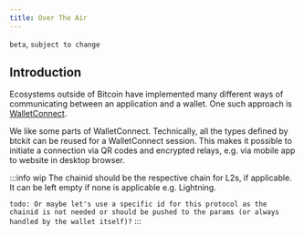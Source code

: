 ```yaml
---
title: Over The Air
---
```


`beta`, `subject to change`

## Introduction

Ecosystems outside of Bitcoin have implemented many different ways of communicating between an application and a wallet. One such approach is [WalletConnect](https://walletconnect.com).

We like some parts of WalletConnect. Technically, all the types defined by btckit can be reused for a WalletConnect session. This makes it possible to initiate a connection via QR codes and encrypted relays, e.g. via mobile app to website in desktop browser.

:::info wip
The chainid should be the respective chain for L2s, if applicable. It can be left empty if none is applicable e.g. Lightning.

`todo: Or maybe let's use a specific id for this protocol as the chainid is not needed or should be pushed to the params (or always handled by the wallet itself)?`
:::
